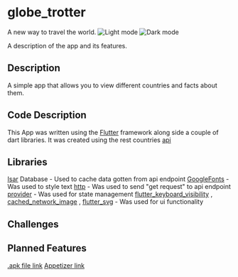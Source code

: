 # globe_trotter

A new way to travel the world.
<img alt="Light mode" src="https://ibb.co/99KsRxw"/>
<img alt="Dark mode" src="https://ibb.co/s6Gw1k5"/>

A description of the app and its features.

## Description

A simple app that allows you to view different countries and facts about them.

## Code Description

This App was written using the [Flutter](https://www.flutter.io) framework along side a couple of
dart libraries. It was created using the rest
countries [api](https://restcountries.com/#api-endpoints-v3-all)

## Libraries

[Isar](https://pub.dev/packages/isar) Database - Used to cache data gotten from api endpoint
[GoogleFonts](https://pub.dev/packages/google_fonts) - Was used to style text
[http](https://pub.dev/packages/http) - Was used to send "get request" to api endpoint
[provider](https://pub.dev/packages/provider) - Was used for state management
[flutter_keyboard_visibility](https://pub.dev/packages/flutter_keyboard_visibility)
, [cached_network_image](https://pub.dev/packages/cached_network_image)
, [flutter_svg](https://pub.dev/packages/flutter_svg)  - Was used for ui functionality

## Challenges

## Planned Features

[.apk file link](https://drive.google.com/open?id=18tbqLCWPItI2AXLTYDEE5s47pXOYXM5f&authuser=tadeajai4%40gmail.com&usp=drive_fs)
[Appetizer link](https://appetize.io/app/lwd6ho2dk2p4hpscpwjngscpci?device=pixel4&osVersion=12.0&scale=75)